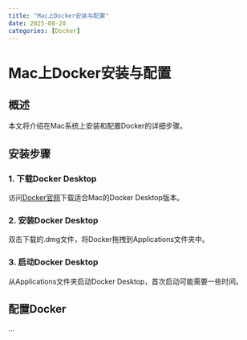 ```yaml
---
title: "Mac上Docker安装与配置"
date: 2025-08-20
categories: [Docker]
---
```


# Mac上Docker安装与配置

## 概述

本文将介绍在Mac系统上安装和配置Docker的详细步骤。

## 安装步骤

### 1. 下载Docker Desktop

访问[Docker官网](https://www.docker.com/products/docker-desktop)下载适合Mac的Docker Desktop版本。

### 2. 安装Docker Desktop

双击下载的.dmg文件，将Docker拖拽到Applications文件夹中。

### 3. 启动Docker Desktop

从Applications文件夹启动Docker Desktop，首次启动可能需要一些时间。

## 配置Docker

...